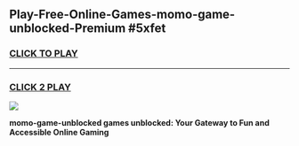 
## Play-Free-Online-Games-momo-game-unblocked-Premium #5xfet
<h3>
<a href="https://premium.freeplayer.one?title=momo-game-unblocked&ref=8M">CLICK TO PLAY</a></h3>
<hr>

<h3>
<a href="https://premium.freeplayer.one?title=momo-game-unblocked&ref=8M">CLICK 2 PLAY</a>
  
</h3>

<a href="https://premium.freeplayer.one?title=momo-game-unblocked&ref=8M"><img src="https://clearcache.store/games.png"></a>


**momo-game-unblocked games unblocked: Your Gateway to Fun and Accessible Online Gaming**
